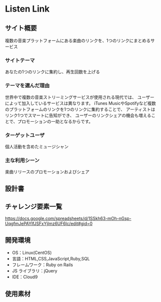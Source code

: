 # Listen Link

## サイト概要

複数の音楽プラットフォームにある楽曲のリンクを、1つのリンクにまとめるサービス

### サイトテーマ

あなたの1つのリンクに集約し、再生回数を上げる

### テーマを選んだ理由

世界中で複数の音楽ストリーミングサービスが使用される現代では、
ユーザーによって加入しているサービスは異なります。
iTunes MusicやSpotifyなど複数のプラットフォームのリンクを1つのリンクに集約することで、
アーティストはリンク1つでスマートに告知ができ、
ユーザーのリンクシェアの機会も増えることで、プロモーションの一助となるからです。

### ターゲットユーザ

個人活動を含めたミュージシャン

### 主な利用シーン

楽曲リリースのプロモーションおよびシェア

## 設計書

## チャレンジ要素一覧

https://docs.google.com/spreadsheets/d/1SSkh63-mOh-nGsp-UqgfmJePAYIfJSFxYjlmz6UF6lc/edit#gid=0

## 開発環境

- OS：Linux(CentOS)
- 言語：HTML,CSS,JavaScript,Ruby,SQL
- フレームワーク：Ruby on Rails
- JS ライブラリ：jQuery
- IDE：Cloud9

## 使用素材

